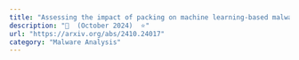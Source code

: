 ```yaml
---
title: "Assessing the impact of packing on machine learning-based malware detection and classification systems"
description: "📄  (October 2024)  ⭐"
url: "https://arxiv.org/abs/2410.24017"
category: "Malware Analysis"
---
```

